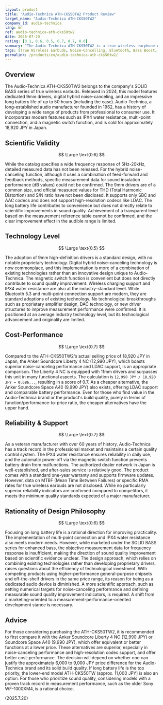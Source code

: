 ```yaml
---
layout: product
title: "Audio-Technica ATH-CKS50TW2 Product Review"
target_name: "Audio-Technica ATH-CKS50TW2"
company_id: audio-technica
lang: en
ref: audio-technica-ath-cks50tw2
date: 2025-07-20
rating: [3.1, 0.6, 0.5, 0.7, 0.7, 0.6]
summary: "The Audio-Technica ATH-CKS50TW2 is a true wireless earphone with 9mm drivers and hybrid noise canceling. While it boasts a long battery life of up to 50 hours, its scientific improvements in sound quality are limited, and more cost-effective options exist."
tags: [True Wireless Earbuds, Noise-Cancelling, Bluetooth, Bass Boost, IPX4]
permalink: /products/en/audio-technica-ath-cks50tw2/
---
```


## Overview

The Audio-Technica ATH-CKS50TW2 belongs to the company's SOLID BASS series of true wireless earbuds. Released in 2024, this model features dedicated 9mm drivers, digital hybrid noise-canceling, and an impressive long battery life of up to 50 hours (including the case). Audio-Technica, a long-established audio manufacturer founded in 1962, has a history of developing a wide range of products from professional to consumer use. It incorporates modern features such as IPX4 water resistance, multi-point connection, and a magnetic switch function, and is sold for approximately 18,920 JPY in Japan.

## Scientific Validity

$$ \Large \text{0.6} $$

While the catalog specifies a wide frequency response of 5Hz-20kHz, detailed measured data has not been released. For the hybrid noise-canceling function, although it uses a combination of feed-forward and feedback methods, specific measurement data for sound insulation performance (dB values) could not be confirmed. The 9mm drivers are of a common size, and official measured values for THD (Total Harmonic Distortion) and S/N ratio have not been disclosed. It supports only SBC and AAC codecs and does not support high-resolution codecs like LDAC. The long battery life contributes to convenience but does not directly relate to scientific improvements in sound quality. Achievement of a transparent level based on the measurement reference table cannot be confirmed, and the clear improvement effect in the audible range is limited.

## Technology Level

$$ \Large \text{0.5} $$

The adoption of 9mm high-definition drivers is a standard design, with no notable proprietary technology. Digital hybrid noise-canceling technology is now commonplace, and this implementation is more of a combination of existing technologies rather than an innovative design unique to Audio-Technica. The magnetic switch function is convenient but does not directly contribute to sound quality improvement. Wireless charging support and IPX4 water resistance are also at the industry-standard level. While Bluetooth 5.3 and multi-point connection support are modern, they are standard adoptions of existing technology. No technological breakthroughs such as proprietary amplifier design, DAC technology, or new driver structures to improve measurement performance were confirmed. It is positioned at an average industry technology level, but its technological advancement and originality are limited.

## Cost-Performance

$$ \Large \text{0.7} $$

Compared to the ATH-CKS50TW2's actual selling price of 18,920 JPY in Japan, the Anker Soundcore Liberty 4 NC (12,990 JPY), which boasts superior noise-canceling performance and LDAC support, is an appropriate comparison. The Liberty 4 NC is equipped with 11mm drivers and surpasses this unit in many functional aspects. The calculation is `12,990 JPY / 18,920 JPY = 0.686...`, resulting in a score of 0.7. As a cheaper alternative, the Anker Soundcore Space A40 (9,990 JPY) also exists, offering LDAC support and comparable battery performance. Even for those who find value in the Audio-Technica brand or the product's build quality, purely in terms of function/performance-to-price ratio, the cheaper alternatives have the upper hand.

## Reliability & Support

$$ \Large \text{0.7} $$

As a veteran manufacturer with over 60 years of history, Audio-Technica has a track record in the professional market and maintains a certain quality control system. The IPX4 water resistance ensures reliability in daily use, and the automatic power-off via the magnetic switch function prevents battery drain from malfunctions. The authorized dealer network in Japan is well-established, and after-sales service is relatively good. The product comes with a standard one-year warranty and supports firmware updates. However, data on MTBF (Mean Time Between Failures) or specific RMA rates for true wireless earbuds are not disclosed. While no particularly superior reliability indicators are confirmed compared to competitors, it meets the minimum quality standards expected of a major manufacturer.

## Rationality of Design Philosophy

$$ \Large \text{0.6} $$

Focusing on long battery life is a rational direction for improving practicality. The implementation of multi-point connection and IPX4 water resistance also meets modern needs. However, while marketed under the SOLID BASS series for enhanced bass, the objective measurement data for frequency response is insufficient, making the direction of sound quality improvement based on scientific evidence unclear. The design approach, which relies on combining existing technologies rather than developing proprietary drivers, raises questions about the efficiency of technological investment. With competing products using higher-performance general-purpose chipsets and off-the-shelf drivers in the same price range, its reason for being as a dedicated audio device is diminished. A more scientific approach, such as setting numerical targets for noise-canceling performance and defining measurable sound quality improvement indicators, is required. A shift from a marketing-oriented to a measurement-performance-oriented development stance is necessary.

## Advice

For those considering purchasing the ATH-CKS50TW2, it is recommended to first compare it with the Anker Soundcore Liberty 4 NC (12,990 JPY) or Soundcore Space A40 (9,990 JPY), which offer equivalent or better functions at a lower price. These alternatives are superior, especially in noise-canceling performance and high-resolution codec support, and offer better cost-performance. The decision will depend on whether one can justify the approximately 6,000 to 9,000 JPY price difference for the Audio-Technica brand and its solid build quality. If long battery life is the top priority, the lower-end model ATH-CKS50TW (approx. 11,000 JPY) is also an option. For those who prioritize sound quality, considering models with a proven track record in measurement performance, such as the older Sony WF-1000XM4, is a rational choice.

(2025.7.20)